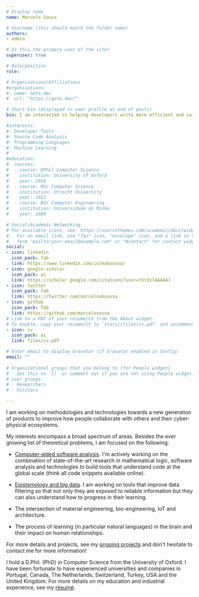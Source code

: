 ```yaml
---
# Display name
name: Marcelo Sousa

# Username (this should match the folder name)
authors:
- admin

# Is this the primary user of the site?
superuser: true

# Role/position
role: 

# Organizations/Affiliations
#organizations:
#- name: Goto.dev
#  url: "https://goto.dev/"

# Short bio (displayed in user profile at end of posts)
bio: I am interested in helping developers write more efficient and safer code, faster!

#interests:
#- Developer Tools
#- Source Code Analysis 
#- Programming Languages
#- Machine Learning
#
#education:
#  courses:
#  - course: DPhil Computer Science
#    institution: University of Oxford
#    year: 2018
#  - course: MSc Computer Science
#    institution: Utrecht University
#    year: 2012
#  - course: BSc Computer Engineering
#    institution: Universidade do Minho
#    year: 2009

# Social/Academic Networking
# For available icons, see: https://sourcethemes.com/academic/docs/widgets/#icons
#   For an email link, use "fas" icon, "envelope" icon, and a link in the
#   form "mailto:your-email@example.com" or "#contact" for contact widget.
social:
- icon: linkedin
  icon_pack: fab
  link: https://www.linkedin.com/in/mabsousa/
- icon: google-scholar
  icon_pack: ai
  link: https://scholar.google.com/citations?user=YVrZxlAAAAAJ
- icon: twitter
  icon_pack: fab
  link: https://twitter.com/marceloabsousa
- icon: github
  icon_pack: fab
  link: https://github.com/marcelosousa
# Link to a PDF of your resume/CV from the About widget.
# To enable, copy your resume/CV to `static/files/cv.pdf` and uncomment the lines below.  
- icon: cv
  icon_pack: ai
  link: files/cv.pdf

# Enter email to display Gravatar (if Gravatar enabled in Config)
email: ""
  
# Organizational groups that you belong to (for People widget)
#   Set this to `[]` or comment out if you are not using People widget.  
# user_groups:
# - Researchers
# - Visitors

---
```


I am working on methodologies and technologies towards a new generation of products to improve how people collaborate with others and their cyber-physical ecosystems.

My interests encompass a broad spectrum of areas. Besides the ever growing list of theoretical problems, I am focused on the following: 

- [Computer-aided software analysis](./project/code-analysis). I'm actively working on the combination of state-of-the-art research in mathematical logic, software analysis and technologies to build tools that understand code at the global scale (think all code snippets available online).

- [Epistemology and big data](./project/big-data). I am working on tools that improve data filtering  so that not only they are exposed to reliable information but they can also understand how to progress in their learning.

- The intersection of material engineering, bio-engineering, IoT and architecture.  

- The process of learning (in particular natural languages) in the brain and their impact on human relationships.

For more details and projects, see my [ongoing projects](#projects) and don't hesitate to contact me for more information!

I hold a D.Phil. (PhD) in Computer Science from the University of Oxford. I have been fortunate to have experienced universities and companies in Portugal, Canada, The Netherlands, Switzerland, Turkey, USA and the United Kingdom. For more details on my education and industrial experience, see my [résumé](./files/cv.pdf).  